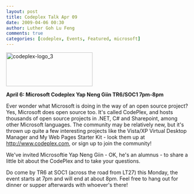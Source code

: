 ```yaml
---
layout: post
title: Codeplex Talk Apr 09
date: 2009-04-06 00:30
author: Luther Goh Lu Feng
comments: true
categories: [codeplex, Events, Featured, microsoft]
---
```

<a href="http://linuxNUS.org/wp-content/uploads/2009/04/codeplex-logo_3.jpg"><img src="http://linuxNUS.org/wp-content/uploads/2009/04/codeplex-logo_3.jpg" alt="codeplex-logo_3" title="codeplex-logo_3" width="235" height="92" class="aligncenter size-full wp-image-464" /></a>

<strong>April 6:
Microsoft Codeplex
Yap Neng Giin
TR6/SOC1
7pm-8pm</strong>

Ever wonder what Microsoft is doing in the way of an open source project? Yes, Microsoft does open source too. It's called CodePlex, and hosts thousands of open source projects in .NET, C# and Sharepoint, among other Microsoft languages. The community may be relatively new, but it's thrown up quite a few interesting projects like the Vista/XP Virtual Desktop Manager and My Web Pages Starter Kit - look them up at <a href="http://www.codeplex.com">http://www.codeplex.com</a>, or sign up to join the community!

We've invited Microsoftie Yap Neng Giin - OK, he's an alumnus - to share a little bit about the CodePlex and to take your questions.

Do come by TR6 at SOC1 (across the road from LT27) this Monday, the event starts at 7pm and will end at about 8pm. Feel free to hang out for dinner or supper afterwards with whoever's there!
